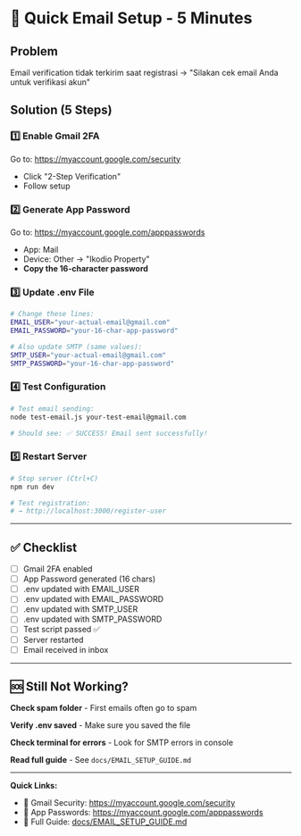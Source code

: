 # 🚀 Quick Email Setup - 5 Minutes

## Problem
Email verification tidak terkirim saat registrasi → "Silakan cek email Anda untuk verifikasi akun"

## Solution (5 Steps)

### 1️⃣ Enable Gmail 2FA
Go to: https://myaccount.google.com/security
- Click "2-Step Verification"
- Follow setup

### 2️⃣ Generate App Password
Go to: https://myaccount.google.com/apppasswords
- App: Mail
- Device: Other → "Ikodio Property"
- **Copy the 16-character password**

### 3️⃣ Update .env File
```bash
# Change these lines:
EMAIL_USER="your-actual-email@gmail.com"
EMAIL_PASSWORD="your-16-char-app-password"

# Also update SMTP (same values):
SMTP_USER="your-actual-email@gmail.com"
SMTP_PASSWORD="your-16-char-app-password"
```

### 4️⃣ Test Configuration
```bash
# Test email sending:
node test-email.js your-test-email@gmail.com

# Should see: ✅ SUCCESS! Email sent successfully!
```

### 5️⃣ Restart Server
```bash
# Stop server (Ctrl+C)
npm run dev

# Test registration:
# → http://localhost:3000/register-user
```

---

## ✅ Checklist

- [ ] Gmail 2FA enabled
- [ ] App Password generated (16 chars)
- [ ] .env updated with EMAIL_USER
- [ ] .env updated with EMAIL_PASSWORD
- [ ] .env updated with SMTP_USER
- [ ] .env updated with SMTP_PASSWORD
- [ ] Test script passed ✅
- [ ] Server restarted
- [ ] Email received in inbox

---

## 🆘 Still Not Working?

**Check spam folder** - First emails often go to spam

**Verify .env saved** - Make sure you saved the file

**Check terminal for errors** - Look for SMTP errors in console

**Read full guide** - See `docs/EMAIL_SETUP_GUIDE.md`

---

**Quick Links:**
- 🔐 Gmail Security: https://myaccount.google.com/security
- 🔑 App Passwords: https://myaccount.google.com/apppasswords
- 📖 Full Guide: [docs/EMAIL_SETUP_GUIDE.md](docs/EMAIL_SETUP_GUIDE.md)

